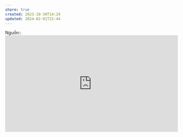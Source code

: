 ```yaml
---
share: true
created: 2023-10-30T14:29
updated: 2024-02-01T22:44
---
```

Nguồn:: <iframe width="560" height="315" src="https://www.youtube.com/embed/Bf7vDBBOBUA?si=OGmrsV75c4KYl7Rs&t=203" title="YouTube video player" frameborder="0" allow="accelerometer; autoplay; clipboard-write; encrypted-media; gyroscope; picture-in-picture; web-share" referrerpolicy="strict-origin-when-cross-origin" allowfullscreen></iframe>